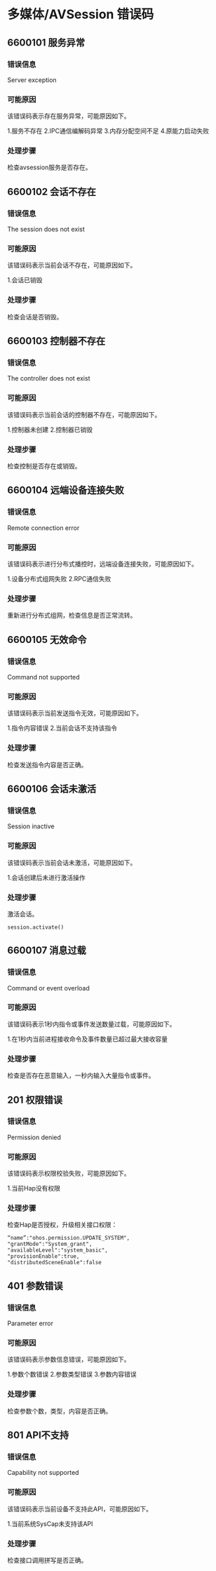 ﻿# 多媒体/AVSession 错误码

## 6600101 服务异常

### 错误信息
Server exception
### 可能原因
该错误码表示存在服务异常，可能原因如下。

1.服务不存在
2.IPC通信编解码异常
3.内存分配空间不足
4.原能力启动失败
### 处理步骤
检查avsession服务是否存在。

## 6600102 会话不存在
### 错误信息
The session does not exist
### 可能原因
该错误码表示当前会话不存在，可能原因如下。

1.会话已销毁
### 处理步骤
检查会话是否销毁。

## 6600103 控制器不存在
### 错误信息
The controller does not exist
### 可能原因
该错误码表示当前会话的控制器不存在，可能原因如下。

1.控制器未创建
2.控制器已销毁
### 处理步骤
检查控制是否存在或销毁。

## 6600104 远端设备连接失败
### 错误信息
Remote connection error
### 可能原因
该错误码表示进行分布式播控时，远端设备连接失败，可能原因如下。

1.设备分布式组网失败
2.RPC通信失败
### 处理步骤
重新进行分布式组网，检查信息是否正常流转。

## 6600105 无效命令
### 错误信息
Command not supported
### 可能原因
该错误码表示当前发送指令无效，可能原因如下。

1.指令内容错误
2.当前会话不支持该指令
### 处理步骤
检查发送指令内容是否正确。

## 6600106 会话未激活
### 错误信息
Session inactive
### 可能原因
该错误码表示当前会话未激活，可能原因如下。

1.会话创建后未进行激活操作
### 处理步骤
激活会话。
```
session.activate()
```

## 6600107 消息过载
### 错误信息
Command or event overload
### 可能原因
该错误码表示1秒内指令或事件发送数量过载，可能原因如下。

1.在1秒内当前进程接收命令及事件数量已超过最大接收容量
### 处理步骤
检查是否存在恶意输入，一秒内输入大量指令或事件。

## 201 权限错误
### 错误信息
Permission denied
### 可能原因
该错误码表示权限校验失败，可能原因如下。

1.当前Hap没有权限
### 处理步骤
检查Hap是否授权，升级相关接口权限：
```
“name”:"ohos.permission.UPDATE_SYSTEM",
"grantMode":"System_grant",
"availableLevel":"system_basic",
"provisionEnable":true,
"distributedSceneEnable":false
```
## 401 参数错误
### 错误信息
Parameter error
### 可能原因
该错误码表示参数信息错误，可能原因如下。

1.参数个数错误
2.参数类型错误
3.参数内容错误
### 处理步骤
检查参数个数，类型，内容是否正确。

## 801 API不支持
### 错误信息
 Capability not supported
### 可能原因
该错误码表示当前设备不支持此API，可能原因如下。

1.当前系统SysCap未支持该API
### 处理步骤
检查接口调用拼写是否正确。


